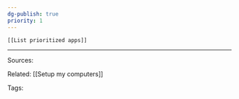 ```yaml
---
dg-publish: true
priority: 1
---
```


```dynamic-embed
[[List prioritized apps]]
```




---


Sources:

Related:
[[Setup my computers]]

Tags:
